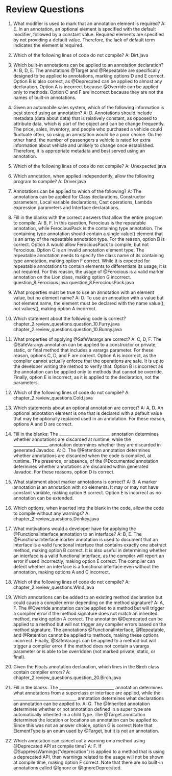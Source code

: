 # Review Questions

1. What modifier is used to mark that an annotation element is required?
A: E. In an annotation, an optional element is specified with the default modifier, followed by a constant value. 
Required elements are specified by not providing a default value. Therefore, the lack of default term indicates the 
element is required.

2. Which of the following lines of code do not compile?
A: Dirt.java

3. Which built-in annotations can be applied to an annotation declaration?
A: B, D, E. The annotations @Target and @Repeatable are specifically designed to be applied to annotations, marking
options D and E correct. Option B is also correct, as @Deprecated can be applied to almost any declaration. Option A is
incorrect because @Override can be applied only to methods. Option C and F are incorrect because they are not the names
of built-in annotations.

4. Given an automobile sales system, which of the following information is best stored using an annotation?
A: D. Annotations should include metadata (data about data) that is relatively constant, as opposed to attribute data,
which is part of the object and can be change frequently. The price, sales, inventory, and people who purchased a vehicle
could fluctuate often, so using an annotation would be a poor choice. On the other hand, the number of passengers a
vehicle is rated for extra information about vehicle and unlikely to change once established. Therefore, it is appropriate
metadata and best served using an annotation.

5. Which of the following lines of code do not compile?
A: Unexpected.java

6. Which annotation, when applied independently, allow the following program to compile?
A: Driver.java

7. Annotations can be applied to which of the following?
A: The annotations can be applied for Class declarations, Constructor parameters, Local variable declarations,
Cast operations, Lambda expression parameters and Interface declarations.

8. Fill in the blanks with the correct answers that allow the entire program to compile.
A: B, F. In this question, Ferocious is the repeatable annotation, while FerociousPack is the containing type annotation.
The containing type annotation should contain a single value() element that is an array of the repeatable annotation type.
For the reason, option B is correct. Option A would allow FerociousPack to compile, but not Ferocious.
Option C is an invalid annotation element type.
The repeatable annotation needs to specify the class name of its containing type annotation, making option F correct.
While it is expected for repeatable annotations to contain elements to differentiate its usage, it is not required.
For this reason, the usage of @Ferocious is a valid marker annotation on the Lion class, making option G incorrect.
question_8.Ferocious.java
question_8.FerociousPack.java

9. What properties must be true to use an annotation with an element value, but no element name?
A: D. To use an annoation with a value but not element name, the element must be declared with the name value(), not 
values(), making option A incorrect.

10. Which statement about the following code is correct?
chapter_2.review_questions.question_10.Furry.java
chapter_2.review_questions.question_10.Bunny.java

11. What properties of applying @SafeVarargs are correct?
A: C, D, F. The @SafeVarargs annotation can be applied to a constructor or private, static, or final method that includes
a varargs parameter. For these reason, options C, D, and F are correct. Option A is incorrect, as the compiler cannot 
actually enforce that the operations are safe. It is up to the developer writing the method to verify that. Option B is 
incorrect as the annotation can be applied only to methods that cannot be override. Finally, option E is incorrect, 
as it is applied to the declaration, not the parameters.

12. Which of the following lines of code do not compile?
A:
chapter_2.review_questions.Cold.java

13. Which statements about an optional annotation are correct?
A: A, D. An optional annotation element is one that is declared with a default value that may be optionally replaced 
used in an annotation. For these reason, options A and D are correct.

14. Fill in the blanks: The _________________________ annotation determines whether annotations are discarded at runtime,
while the _________________ annotation determines whether they are discarded in generated Javadoc.
A: D. The @Retention annotation determines whether annotations are discarded when the code is compiled, at runtime. The
presence, or absence, of the @Documented annotation determines whether annotations are discarded within generated Javadoc.
For these reasons, option D is correct.

15. What statement about marker annotations is correct?
A: B. A marker annotation is an annotation with no elements. It may or may not have constant
variable, making option B correct. Option E is incorrect as no annotation can be extended.

16. Which options, when inserted into the blank in the code, allow the code to compile without any warnings?
A: chapter_2.review_questions.Donkey.java

17. What motivations would a developer have for applying the @FunctionalInterface annotation to an interface?
A: B, E. The @FunctionalInterface marker annotation is used to document that an interface is a valid functional interface
that contains exactly one abstract method, making option B correct. It is also useful in determining whether an interface
is a valid functional interface, as the compiler will report an error if used incorrectly, making option E correct.
The compiler can detect whether an interface is a functional interface even without the annotation, making options A and
C incorrect.

18. Which of the following lines of code do not compile?
A: chapter_2.review_questions.Wind.java

19. Which annotations can be added to an existing method declaration but could cause a compiler error depending on the 
method signature?
A: A, F. The @Override annotation can be applied to a method but will trigger a compiler error if the method signature
does not match an inherited method, making option A correct. The annotation @Deprecated can be applied to a method
but will not trigger any compiler errors based on the method signature. The annotations @FunctionalInterface, 
@Repeatable, and @Retention cannot be applied to methods, making these options incorrect. Finally, @SafeVarargs can be
applied to a method but will trigger a compiler error if the method does not contain a varargs parameter or is able to
be overridden (not marked private, static, or final).

20. Given the Floats annotation declaration, which lines in the Birch class contain compiler errors?
A: chapter_2.review_questions.question_20.Birch.java

21. Fill in the blanks. The ___________________________ annotation determines what annotations from a superclass or 
interface are applied, while the _______________________________ annotation determines what declarations an annotation
can be applied to.
A: G. The @Inherited annotation determines whether or not annotation defined in a super type are automatically inherited 
in a child type. The @Target annotation determines the location or locations an annotation can be applied to. Since this
was not an answer choice, option G is correct Note that ElementType is an enum used by @Target, but it is not an 
annotation.

22. Which annotation can cancel out a warning on a method using @Deprecated API at compile time?
A: F. If @SuppressWarnings("deprecation") is applied to a method that is using a deprecated API, then warnings related
to the usage will not be shown at compile time, making option F correct. Note that there are no built-in annotations
called @Ignore or @IgnoreDeprecated.


